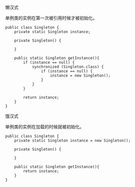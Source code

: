 懒汉式

单例类的实例在第一次被引用时候才被初始化。

	public class Singleton {  
	    private static Singleton instance;  
	     
	    private Singleton() {  
	         
	    }  
	     
	    public static Singleton getInstance(){  
	        if (instance == null) {  
	            synchronized (Singleton.class) {  
	                if (instance == null) {  
	                    instance = new Singleton();  
	                }  
	            }  
	        }  
	         
	        return instance;  
	    }  
	}



饿汉式

单例类的实例在加载的时候就被初始化。

	public class Singleton {  
	    private static Singleton instance = new Singleton();  
	     
	    private Singleton() {  
	         
	    }  
	     
	    public static Singleton getInstance(){  
	        return instance;  
	    }  
	}

